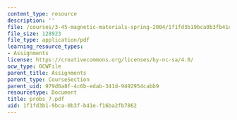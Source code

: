 ```yaml
---
content_type: resource
description: ''
file: /courses/3-45-magnetic-materials-spring-2004/1f1fd3b19bca0b3fb41ef16ba2fb7862_probs_7.pdf
file_size: 128923
file_type: application/pdf
learning_resource_types:
- Assignments
license: https://creativecommons.org/licenses/by-nc-sa/4.0/
ocw_type: OCWFile
parent_title: Assignments
parent_type: CourseSection
parent_uid: 979d0a8f-4c6b-edab-341d-9492954cabb9
resourcetype: Document
title: probs_7.pdf
uid: 1f1fd3b1-9bca-0b3f-b41e-f16ba2fb7862
---
```

